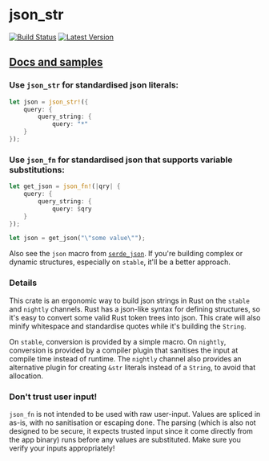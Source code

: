 # json_str

[![Build Status](https://travis-ci.org/KodrAus/json_str.svg?branch=master)](https://travis-ci.org/KodrAus/json_str) 
[![Latest Version](https://img.shields.io/crates/v/json_str.svg)](https://crates.io/crates/json_str)

## [Docs and samples](https://docs.rs/json_str/)

### Use `json_str` for standardised json literals:

```rust
let json = json_str!({
    query: {
        query_string: {
            query: "*"
    }
});
```

### Use `json_fn` for standardised json that supports variable substitutions:

```rust
let get_json = json_fn!(|qry| {
    query: {
        query_string: {
            query: $qry
    }
});

let json = get_json("\"some value\"");
```

Also see the `json` macro from [`serde_json`](https://github.com/serde-rs/json). If you're building complex or dynamic structures, especially on `stable`, it'll be a better approach.

### Details

This crate is an ergonomic way to build json strings in Rust on the `stable` and `nightly` channels. Rust has a json-like syntax for defining structures, so it's easy to convert some valid Rust token trees into json. This crate will also minify whitespace and standardise quotes while it's building the `String`. 

On `stable`, conversion is provided by a simple macro. On `nightly`, conversion is provided by a compiler plugin that sanitises the input at compile time instead of runtime. The `nightly` channel also provides an alternative plugin for creating `&str` literals instead of a `String`, to avoid that allocation.

### Don't trust user input!

`json_fn` is not intended to be used with raw user-input. Values are spliced in as-is, with no sanitisation or escaping done. The parsing (which is also not designed to be secure, it expects trusted input since it come directly from the app binary) runs before any values are substituted. Make sure you verify your inputs appropriately!
